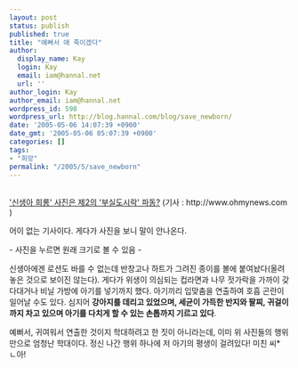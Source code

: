 ```yaml
---
layout: post
status: publish
published: true
title: "예뻐서 애 죽이겠다"
author:
  display_name: Kay
  login: Kay
  email: iam@hannal.net
  url: ''
author_login: Kay
author_email: iam@hannal.net
wordpress_id: 598
wordpress_url: http://blog.hannal.com/blog/save_newborn/
date: '2005-05-06 14:07:39 +0900'
date_gmt: '2005-05-06 05:07:39 +0900'
categories: []
tags:
- "희망"
permalink: "/2005/5/save_newborn"
---
```

<p><a href="http://news.naver.com/news/read.php?mode=LSD&office_id=047&article_id=0000063237&section_id=102&menu_id=102"><br />
'신생아 희롱' 사진은 제2의 '부실도시락' 파동?</a> (기사 : http://www.ohmynews.com )</p>
<p>어이 없는 기사이다. 게다가 사진을 보니 말이 안나온다.</p>
<p><a href="http://blog.hannal.com/wp-content/old_uploads/save_baby.jpg"><img src="http://blog.hannal.com/wp-content/old_uploads/thumb-save_baby.jpg" alt="" border="0" /></a><br />
- 사진을 누르면 원래 크기로 볼 수 있음 -</p>
<p>신생아에겐 로션도 바를 수 없는데 반창고나 하트가 그려진 종이를 볼에 붙여놨다(올려놓은 것으로 보이진 않는다). 게다가 위생이 의심되는 컵라면과 나무 젓가락을 가까이 갖다대거나 비닐 가방에 아기를 넣기까지 했다. 아기끼리 입맞춤을 연출하여 호흡 곤란이 일어날 수도 있다. 심지어 <b>강아지를 데리고 있었으며, 세균이 가득한 반지와 팔찌, 귀걸이까지 차고 있으며 아기를 다치게 할 수 있는 손톱까지 기르고 있다</b>.</p>
<p>예뻐서, 귀여워서 연출한 것이지 학대하려고 한 짓이 아니라는데, 이미 위 사진들의 행위만으로 엄청난 학대이다. 정신 나간 행위 하나에 저 아기의 평생이 걸려있다! 미친 씨* ㄴ아!</p>
